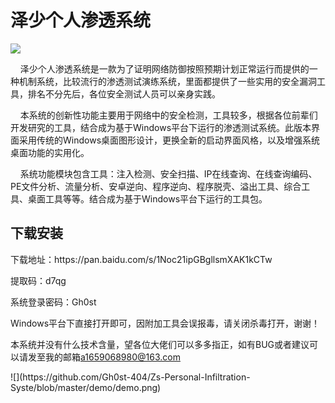 # 泽少个人渗透系统
[![](https://img.shields.io/badge/Download-Windows-green)](https://pan.baidu.com/s/1Noc21ipGBgllsmXAK1kCTw)
  <p> &nbsp;&nbsp;&nbsp;&nbsp;泽少个人渗透系统是一款为了证明网络防御按照预期计划正常运行而提供的一种机制系统，比较流行的渗透测试演练系统，里面都提供了一些实用的安全漏洞工具，排名不分先后，各位安全测试人员可以亲身实践。</p>
  <p> &nbsp;&nbsp;&nbsp;&nbsp;本系统的创新性功能主要用于网络中的安全检测，工具较多，根据各位前辈们开发研究的工具，结合成为基于Windows平台下运行的渗透测试系统。此版本界面采用传统的Windows桌面图形设计，更换全新的启动界面风格，以及增强系统桌面功能的实用化。</p>
  <p> &nbsp;&nbsp;&nbsp;&nbsp;系统功能模块包含工具：注入检测、安全扫描、IP在线查询、在线查询编码、PE文件分析、流量分析、安卓逆向、程序逆向、程序脱壳、溢出工具、综合工具、桌面工具等等。结合成为基于Windows平台下运行的工具包。</p>
  
## 下载安装

  <p>下载地址：https://pan.baidu.com/s/1Noc21ipGBgllsmXAK1kCTw </p>
  <p>提取码：d7qg</p>
  <p>系统登录密码：Gh0st</p>
  <p>Windows平台下直接打开即可，因附加工具会误报毒，请关闭杀毒打开，谢谢！</p>
  <p>本系统并没有什么技术含量，望各位大佬们可以多多指正，如有BUG或者建议可以请发至我的邮箱<a href="mailto:a1659068980@163.com">a1659068980@163.com</a></p>
![](https://github.com/Gh0st-404/Zs-Personal-Infiltration-Syste/blob/master/demo/demo.png)
